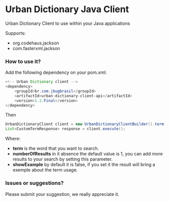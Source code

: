 # Urban Dictionary Java Client
Urban Dictionary Client to use within your Java applications


Supports:
- org.codehaus.jackson
- com.fasterxml.jackson

### How to use it?
Add the following dependency on your pom.xml:

```java
<!-- Urban Dictionary client -->
<dependency>
    <groupId>br.com.jbugbrasil</groupId>
    <artifactId>urban-dictionary-client-api</artifactId>
    <version>1.2.Final</version>
</dependency>
```

Then

```java
UrbanDictionaryClient client = new UrbanDictionaryClientBuilder().term("lol").numberOfResults(1).showExample().build();
List<CustomTermResponse> response = client.execute();
```

Where:
- **term** is the word that you want to search.
- **numberOfResults** in it absence the default value is 1, you can add more results to your search by setting this parameter.
- **showExample** by default it is false, if you set it the result will bring a exemple about the term usage.

### Issues or suggestions?
Please submit your suggestion, we really appreciate it.